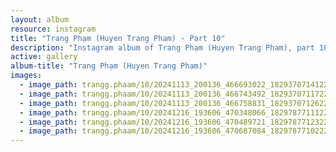 ```yaml
---
layout: album
resource: instagram
title: "Trang Phạm (Huyen Trang Pham) - Part 10"
description: "Instagram album of Trang Phạm (Huyen Trang Pham), part 10."
active: gallery
album-title: "Trang Phạm (Huyen Trang Pham)"
images:
  - image_path: trangg.phaam/10/20241113_200136_466693022_18293707141225020_4477478747393285793_n.jpg
  - image_path: trangg.phaam/10/20241113_200136_466743492_18293707117225020_7500679955717612256_n.jpg
  - image_path: trangg.phaam/10/20241113_200136_466758831_18293707126225020_2148936676350330030_n.jpg
  - image_path: trangg.phaam/10/20241216_193606_470348066_18297877111225020_1799994143865604634_n.jpg
  - image_path: trangg.phaam/10/20241216_193606_470489721_18297877123225020_5090639450739937485_n.jpg
  - image_path: trangg.phaam/10/20241216_193606_470687084_18297877102225020_3759881721575659650_n.jpg
---
```

